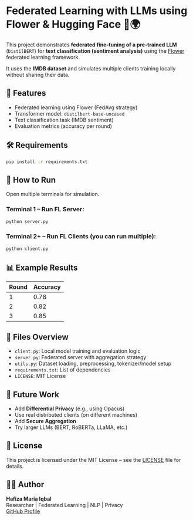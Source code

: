 # Federated Learning with LLMs using Flower & Hugging Face 🤖🌍

This project demonstrates **federated fine-tuning of a pre-trained LLM** (`DistilBERT`) for **text classification (sentiment analysis)** using the [Flower](https://flower.dev) federated learning framework.

It uses the **IMDB dataset** and simulates multiple clients training locally without sharing their data.

## 🧠 Features
- Federated learning using Flower (FedAvg strategy)
- Transformer model: `distilbert-base-uncased`
- Text classification task (IMDB sentiment)
- Evaluation metrics (accuracy per round)

## 🛠️ Requirements

```bash
pip install -r requirements.txt
```

## 🚀 How to Run

Open multiple terminals for simulation.

### Terminal 1 – Run FL Server:
```bash
python server.py
```

### Terminal 2+ – Run FL Clients (you can run multiple):
```bash
python client.py
```

## 📊 Example Results

| Round | Accuracy |
|-------|----------|
| 1     | 0.78     |
| 2     | 0.82     |
| 3     | 0.85     |

## 📂 Files Overview

- `client.py`: Local model training and evaluation logic
- `server.py`: Federated server with aggregation strategy
- `utils.py`: Dataset loading, preprocessing, tokenizer/model setup
- `requirements.txt`: List of dependencies
- `LICENSE`: MIT License

## 🔐 Future Work

- Add **Differential Privacy** (e.g., using Opacus)
- Use real distributed clients (on different machines)
- Add **Secure Aggregation**
- Try larger LLMs (BERT, RoBERTa, LLaMA, etc.)

## 📜 License

This project is licensed under the MIT License – see the [LICENSE](LICENSE) file for details.

## 👩‍💻 Author

**Hafiza Maria Iqbal**  
Researcher | Federated Learning | NLP | Privacy  
[GitHub Profile](https://github.com/Hafizamariaiqbal)
